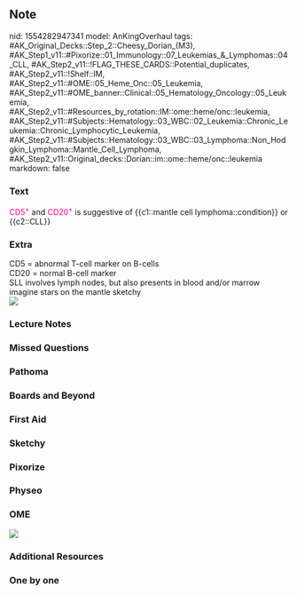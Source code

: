 ## Note
nid: 1554282947341
model: AnKingOverhaul
tags: #AK_Original_Decks::Step_2::Cheesy_Dorian_(M3), #AK_Step1_v11::#Pixorize::01_Immunology::07_Leukemias_&_Lymphomas::04_CLL, #AK_Step2_v11::!FLAG_THESE_CARDS::Potential_duplicates, #AK_Step2_v11::!Shelf::IM, #AK_Step2_v11::#OME::05_Heme_Onc::05_Leukemia, #AK_Step2_v11::#OME_banner::Clinical::05_Hematology_Oncology::05_Leukemia, #AK_Step2_v11::#Resources_by_rotation::IM::ome::heme/onc::leukemia, #AK_Step2_v11::#Subjects::Hematology::03_WBC::02_Leukemia::Chronic_Leukemia::Chronic_Lymphocytic_Leukemia, #AK_Step2_v11::#Subjects::Hematology::03_WBC::03_Lymphoma::Non_Hodgkin_Lymphoma::Mantle_Cell_Lymphoma, #AK_Step2_v11::Original_decks::Dorian::im::ome::heme/onc::leukemia
markdown: false

### Text
<font color="#FC0280">CD5<sup>+</sup></font> and <font color=
"#FC0280">CD20<sup>+</sup></font> is suggestive of {{c1::mantle
cell lymphoma::condition}} or {{c2::CLL}}

### Extra
<div>
  CD5 = abnormal T-cell marker on B-cells
</div>
<div>
  CD20 = normal B-cell marker
</div>
<div>
  SLL involves lymph nodes, but also presents in blood and/or
  marrow
</div>
<div>
  imagine stars on the mantle sketchy
</div><img src="paste-1152335430549505.jpg">

### Lecture Notes


### Missed Questions


### Pathoma


### Boards and Beyond


### First Aid


### Sketchy


### Pixorize


### Physeo


### OME
<div class="ome-widget">
  <a href=
  "https://onlinemeded.org/spa/hematology-oncology/leukemia/acquire?ref=anki">
  <img src="_OME_AnkiFlashcards_Lesson_2.png"></a>
</div>

### Additional Resources


### One by one

